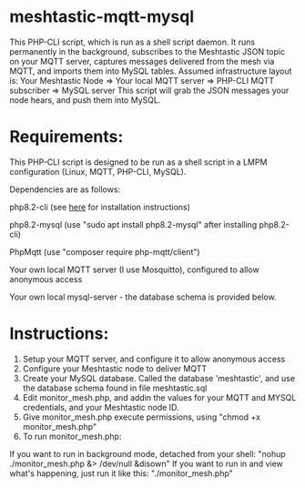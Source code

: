 # meshtastic-mqtt-mysql
This PHP-CLI script, which is run as a shell script daemon. It runs permanently in the background, subscribes to the Meshtastic JSON topic on your MQTT server, captures messages delivered from the mesh via MQTT, and imports them into MySQL tables.
Assumed infrastructure layout is: Your Meshtastic Node => Your local MQTT server => PHP-CLI MQTT subscriber => MySQL server
This script will grab the JSON messages your node hears, and push them into MySQL.
# Requirements:
This PHP-CLI script is designed to be run as a shell script in a LMPM configuration (Linux, MQTT, PHP-CLI, MySQL).

Dependencies are as follows:

php8.2-cli (see <a href='[test](https://php.watch/articles/install-php82-ubuntu-debian)'>here</a> for installation instructions) 

php8.2-mysql (use "sudo apt install php8.2-mysql" after installing php8.2-cli)

PhpMqtt (use "composer require php-mqtt/client")

Your own local MQTT server (I use Mosquitto), configured to allow anonymous access

Your own local mysql-server - the database schema is provided below.

# Instructions:
1) Setup your MQTT server, and configure it to allow anonymous access
2) Configure your Meshtastic node to deliver MQTT
3) Create your MySQL database. Called the database 'meshtastic', and use the database schema found in file meshtastic.sql
4) Edit monitor_mesh.php, and addin the values for your MQTT and MYSQL credentials, and your Meshtastic node ID.
5) Give monitor_mesh.php execute permissions, using "chmod +x monitor_mesh.php"
6) To run monitor_mesh.php:

If you want to run in background mode, detached from your shell: "nohup ./monitor_mesh.php &> /dev/null &disown"
If you want to run in and view what's happening, just run it like this: "./monitor_mesh.php"

